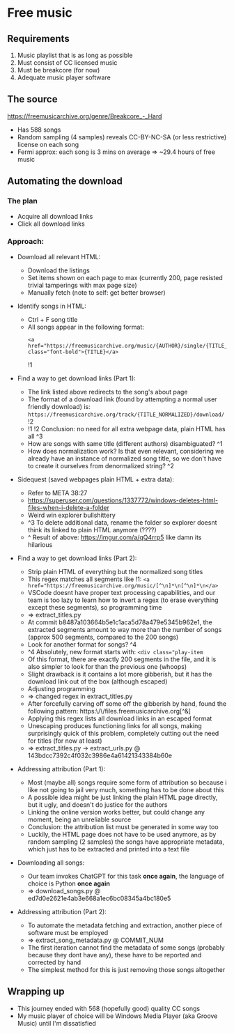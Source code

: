 # Free music

## Requirements
1. Music playlist that is as long as possible
2. Must consist of CC licensed music
3. Must be breakcore (for now)
4. Adequate music player software

## The source
https://freemusicarchive.org/genre/Breakcore_-_Hard
- Has 588 songs
- Random sampling (4 samples) reveals CC-BY-NC-SA (or less restrictive) license on each song
- Fermi approx: each song is 3 mins on average => ~29.4 hours of free music


## Automating the download
### The plan
- Acquire all download links
- Click all download links

### Approach:
- Download all relevant HTML:
    - Download the listings
    - Set items shown on each page to max (currently 200, page resisted trivial tamperings with max page size)
    - Manually fetch (note to self: get better browser)
- Identify songs in HTML:
    - Ctrl + F song title
    - All songs appear in the following format: 
        ```
        <a href="https://freemusicarchive.org/music/{AUTHOR}/single/{TITLE_NORMALIZED}/" class="font-bold">{TITLE}</a>
        ``` 
        !1
    
- Find a way to get download links (Part 1):
    - The link listed above redirects to the song's about page
    - The format of a download link (found by attempting a normal user friendly download) is: ```https://freemusicarchive.org/track/{TITLE_NORMALIZED}/download/``` !2
    - !1 !2 Conclusion: no need for all extra webpage data, plain HTML has all ^3
    - How are songs with same title (different authors) disambiguated? ^1 
    - How does normalization work? Is that even relevant, considering we already have an instance of normalized song title, so we don't have to create it ourselves from denormalized string? ^2

- Sidequest (saved webpages plain HTML + extra data):
    - Refer to META 38:27
    - https://superuser.com/questions/1337772/windows-deletes-html-files-when-i-delete-a-folder
    - Weird win explorer bullshittery
    - ^3 To delete additional data, rename the folder so explorer doesnt think its linked to plain HTML anymore (????)
    - ^ Result of above: https://imgur.com/a/qQ4rrp5 like damn its hilarious

- Find a way to get download links (Part 2):
    - Strip plain HTML of everything but the normalized song titles
    - This regex matches all segments like !1: ```<a href="https://freemusicarchive.org/music/[^\n]*\n[^\n]*\n</a>```
    - VSCode doesnt have proper text processing capabilities, and our team is too lazy to learn how to invert a regex (to erase everything except these segments), so programming time
    - => extract_titles.py
    - At commit b8487a103664b5e1c1aca5d78a479e5345b962e1, the extracted segments amount to way more than the number of songs (approx 500 segments, compared to the 200 songs)
    - Look for another format for songs? ^4
    - ^4 Absolutely, new format starts with: ```<div class="play-item```
    - Of this format, there are exactly 200 segments in the file, and it is also simpler to look for than the previous one (whoops)
    - Slight drawback is it contains a lot more gibberish, but it has the download link out of the box (although escaped)
    - Adjusting programming
    - => changed regex in extract_titles.py
    - After forcefully carving off some off the gibberish by hand, found the following pattern: https:\\/\\/files.freemusicarchive.org[^&]
    - Applying this regex lists all download links in an escaped format
    - Unescaping produces functioning links for all songs, making surprisingly quick of this problem, completely cutting out the need for titles (for now at least)
    - => extract_titles.py -> extract_urls.py @ 143bdcc7392c4f032c3986e4a61421343384b60e

- Addressing attribution (Part 1):
    - Most (maybe all) songs require some form of attribution so because i like not going to jail very much, something has to be done about this
    - A possible idea might be just linking the plain HTML page directly, but it ugly, and doesn't do justice for the authors
    - Linking the online version works better, but could change any moment, being an unreliable source
    - Conclusion: the attribution list must be generated in some way too
    - Luckily, the HTML page does not have to be used anymore, as by random sampling (2 samples) the songs have appropriate metadata, which just has to be extracted and printed into a text file

- Downloading all songs:
    - Our team invokes ChatGPT for this task **once again**, the language of choice is Python **once again**
    - => download_songs.py @ ed7d0e2621e4ab3e668a1ec6bc08345a4bc180e5

- Addressing attribution (Part 2):
    - To automate the metadata fetching and extraction, another piece of software must be employed
    - => extract_song_metadata.py @ COMMIT_NUM
    - The first iteration cannot find the metadata of some songs (probably because they dont have any), these have to be reported and corrected by hand
    - The simplest method for this is just removing those songs altogether

## Wrapping up
- This journey ended with 568 (hopefully good) quality CC songs
- My music player of choice will be Windows Media Player (aka Groove Music) until I'm dissatisfied